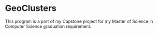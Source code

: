 # GeoClusters

This program is a part of my Capstone project for my Master of Science in Computer Science graduation requirement. 
